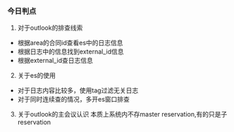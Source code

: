 ### 今日判点

1. 对于outlook的排查线索
- 根据area的合同id查看es中的日志信息
- 根据日志中的信息找到external_id信息
- 根据external_id查日志信息

2. 关于es的使用
- 对于日志内容比较多，使用tag过滤无关日志
- 对于同时连续查的情况，多开es窗口排查

3. 关于outlook的主会议认识
本质上系统内不存master reservation,有的只是子reservation


